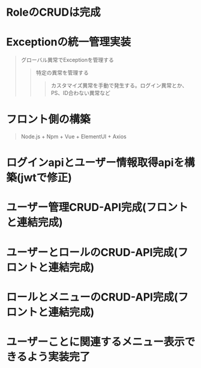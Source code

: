 # RoleのCRUDは完成
# Exceptionの統一管理実装
> グローバル異常でExceptionを管理する
>> 特定の異常を管理する
>>> カスタマイズ異常を手動で発生する。ログイン異常とか、PS、ID合わない異常など
# フロント側の構築
> Node.js + Npm + Vue + ElementUI + Axios
# ログインapiとユーザー情報取得apiを構築(jwtで修正)
# ユーザー管理CRUD-API完成(フロントと連結完成)
# ユーザーとロールのCRUD-API完成(フロントと連結完成)
# ロールとメニューのCRUD-API完成(フロントと連結完成)
# ユーザーことに関連するメニュー表示できるよう実装完了